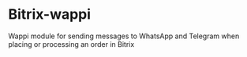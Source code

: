 # Bitrix-wappi
Wappi module for sending messages to WhatsApp and Telegram when placing or processing an order in Bitrix
